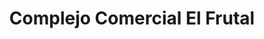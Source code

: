 ---
title: "Complejo Comercial El Frutal"
url: /zona-5-de-villa-nueva/complejo-comercial-el-frutal/
shop: centro comercial
---